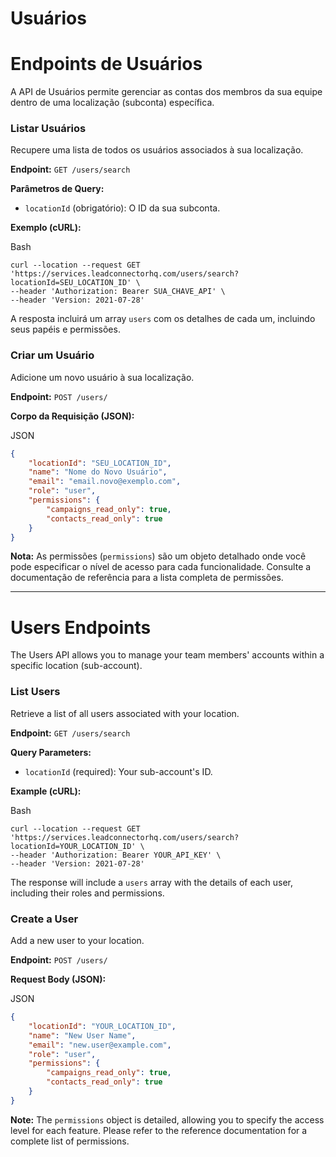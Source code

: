 # Usuários

# Endpoints de Usuários

A API de Usuários permite gerenciar as contas dos membros da sua equipe dentro de uma localização (subconta) específica.

### Listar Usuários

Recupere uma lista de todos os usuários associados à sua localização.

**Endpoint:** `GET /users/search`

**Parâmetros de Query:**

*   `locationId` (obrigatório): O ID da sua subconta.

**Exemplo (cURL):**

Bash

  

```plain
curl --location --request GET 'https://services.leadconnectorhq.com/users/search?locationId=SEU_LOCATION_ID' \
--header 'Authorization: Bearer SUA_CHAVE_API' \
--header 'Version: 2021-07-28'
```

A resposta incluirá um array `users` com os detalhes de cada um, incluindo seus papéis e permissões.

### Criar um Usuário

Adicione um novo usuário à sua localização.

**Endpoint:** `POST /users/`

**Corpo da Requisição (JSON):**

JSON

  

```json
{
    "locationId": "SEU_LOCATION_ID",
    "name": "Nome do Novo Usuário",
    "email": "email.novo@exemplo.com",
    "role": "user",
    "permissions": {
        "campaigns_read_only": true,
        "contacts_read_only": true
    }
}
```

**Nota:** As permissões (`permissions`) são um objeto detalhado onde você pode especificar o nível de acesso para cada funcionalidade. Consulte a documentação de referência para a lista completa de permissões.

  

* * *

# Users Endpoints

The Users API allows you to manage your team members' accounts within a specific location (sub-account).

### List Users

Retrieve a list of all users associated with your location.

**Endpoint:** `GET /users/search`

**Query Parameters:**

*   `locationId` (required): Your sub-account's ID.

**Example (cURL):**

Bash

  

```plain
curl --location --request GET 'https://services.leadconnectorhq.com/users/search?locationId=YOUR_LOCATION_ID' \
--header 'Authorization: Bearer YOUR_API_KEY' \
--header 'Version: 2021-07-28'
```

The response will include a `users` array with the details of each user, including their roles and permissions.

### Create a User

Add a new user to your location.

**Endpoint:** `POST /users/`

**Request Body (JSON):**

JSON

  

```json
{
    "locationId": "YOUR_LOCATION_ID",
    "name": "New User Name",
    "email": "new.user@example.com",
    "role": "user",
    "permissions": {
        "campaigns_read_only": true,
        "contacts_read_only": true
    }
}
```

**Note:** The `permissions` object is detailed, allowing you to specify the access level for each feature. Please refer to the reference documentation for a complete list of permissions.
